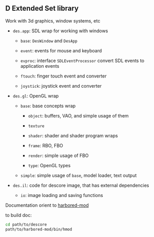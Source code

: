 ## D Extended Set library

Work with 3d graphics, window systems, etc

* `des.app`: SDL wrap for working with windows

    * `base`: `DesWindow` and `DesApp`

    * `event`: events for mouse and keyboard

    * `evproc`: interface `SDLEventProcessor` convert SDL events to application
      events

    * `ftouch`: finger touch event and converter

    * `joystick`: joystick event and converter

* `des.gl`: OpenGL wrap

    * `base`: base concepts wrap

        * `object`: buffers, VAO, and simple usage of them

        * `texture`

        * `shader`: shader and shader program wraps
        
        * `frame`: RBO, FBO

        * `render`: simple usage of FBO

        * `type`: OpenGL types

    * `simple`: simple usage of `base`, model loader, text output

* `des.il`: code for descore image, that has external dependencies

    * `io`: image loading and saving functions

Documentation orient to [harbored-mod](https://github.com/kiith-sa/harbored-mod)

to build doc:
```sh
cd path/to/descore
path/to/harbored-mod/bin/hmod
```
